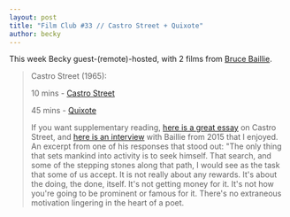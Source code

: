 ```yaml
---
layout: post
title: "Film Club #33 // Castro Street + Quixote"
author: becky
---
```


This week Becky guest-(remote)-hosted, with 2 films from [Bruce
Baillie](https://www.nytimes.com/2020/04/10/movies/bruce-baillie-essential-avant-garde-filmmaker-dies-at-88.html).

> Castro Street (1965):
>
> 10 mins - [Castro Street](https://www.dailymotion.com/video/xe75my)
>
> 45 mins - [Quixote](https://www.youtube.com/watch?v=D5p6Igg-O10)
>
> If you want supplementary reading, [here is a great essay](https://www.loc.gov/static/programs/national-film-preservation-board/documents/castro_street.pdf&sa=D&usd=2&usg=AOvVaw3siQ9MI1rbx3a6aYiWdYFX) on Castro Street, and [here is an interview](https://www.flickeralley.com/how-avant-garde-filmmakers-achieve-the-impossible-interview-with-bruce-baillie/&sa=D&usd=2&usg=AOvVaw0gykWrXNJTwLBFQUVAZ9Ec) with Baillie from 2015 that I enjoyed. An excerpt from one of his responses that stood out: "The only thing that sets mankind into activity is to seek himself. That search, and some of the stepping stones along that path, I would see as the task that some of us accept. It is not really about any rewards. It's about the doing, the done, itself. It's not getting money for it. It's not how you're going to be prominent or famous for it. There's no extraneous motivation lingering in the heart of a poet.
